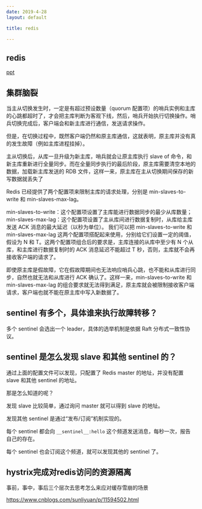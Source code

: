 ```yaml
---
date: 2019-4-28
layout: default

title: redis

---
```


## redis

[ppt](https://github.com/garydai/garydai.github.com/raw/master/_posts/pic/redis.pdf "redis")

## 集群脑裂

当主从切换发生时，一定是有超过预设数量（quorum 配置项）的哨兵实例和主库的心跳都超时了，才会把主库判断为客观下线，然后，哨兵开始执行切换操作。哨兵切换完成后，客户端会和新主库进行通信，发送请求操作。

但是，在切换过程中，既然客户端仍然和原主库通信，这就表明，原主库并没有真的发生故障（例如主库进程挂掉）。



主从切换后，从库一旦升级为新主库，哨兵就会让原主库执行 slave of 命令，和新主库重新进行全量同步。而在全量同步执行的最后阶段，原主库需要清空本地的数据，加载新主库发送的 RDB 文件，这样一来，原主库在主从切换期间保存的新写数据就丢失了



Redis 已经提供了两个配置项来限制主库的请求处理，分别是 min-slaves-to-write 和 min-slaves-max-lag。

min-slaves-to-write：这个配置项设置了主库能进行数据同步的最少从库数量； min-slaves-max-lag：这个配置项设置了主从库间进行数据复制时，从库给主库发送 ACK 消息的最大延迟（以秒为单位）。 我们可以把 min-slaves-to-write 和 min-slaves-max-lag 这两个配置项搭配起来使用，分别给它们设置一定的阈值，假设为 N 和 T。这两个配置项组合后的要求是，主库连接的从库中至少有 N 个从库，和主库进行数据复制时的 ACK 消息延迟不能超过 T 秒，否则，主库就不会再接收客户端的请求了。

即使原主库是假故障，它在假故障期间也无法响应哨兵心跳，也不能和从库进行同步，自然也就无法和从库进行 ACK 确认了。这样一来，min-slaves-to-write 和 min-slaves-max-lag 的组合要求就无法得到满足，原主库就会被限制接收客户端请求，客户端也就不能在原主库中写入新数据了。



## sentinel 有多个，具体谁来执行故障转移？

多个 sentinel 会选出一个 leader，具体的选举机制是依据 Raft 分布式一致性协议。



## sentinel 是怎么发现 slave 和其他 sentinel 的？

通过上面的配置文件可以发现，只配置了 Redis master 的地址，并没有配置 slave 和其他 sentinel 的地址。

那是怎么知道的呢？

发现 slave 比较简单，通过询问 master 就可以得到 slave 的地址。

发现其他 sentinel 是通过“发布/订阅”机制实现的。

每个 sentinel 都会向 `__sentinel__:hello` 这个频道发送消息，每秒一次，报告自己的存在。

每个 sentinel 也会订阅这个频道，就可以发现其他的 sentinel 了。



## hystrix完成对redis访问的资源隔离

事前，事中，事后三个层次去思考怎么来应对缓存雪崩的场景

https://www.cnblogs.com/sunliyuan/p/11594502.html